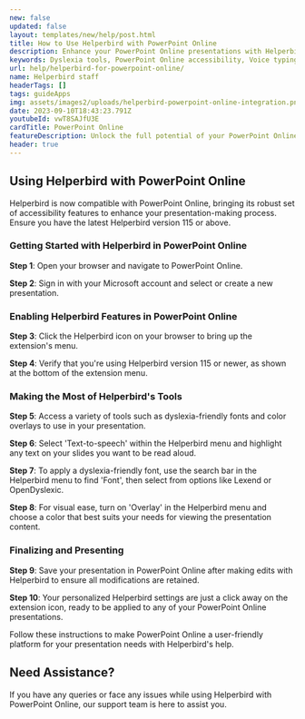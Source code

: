 ```yaml
---
new: false
updated: false
layout: templates/new/help/post.html
title: How to Use Helperbird with PowerPoint Online
description: Enhance your PowerPoint Online presentations with Helperbird's accessibility features for a more inclusive experience.
keywords: Dyslexia tools, PowerPoint Online accessibility, Voice typing for PowerPoint, Text to speech for PowerPoint, Dyslexia fonts for PowerPoint, Helperbird for Edge, Helperbird for Firefox, Helperbird for Chrome, Lexend for PowerPoint, OpenDyslexic for PowerPoint
url: help/helperbird-for-powerpoint-online/
name: Helperbird staff
headerTags: []
tags: guideApps
img: assets/images2/uploads/helperbird-powerpoint-online-integration.png
date: 2023-09-10T18:43:23.791Z
youtubeId: vwT8SAJfU3E
cardTitle: PowerPoint Online
featureDescription: Unlock the full potential of your PowerPoint Online presentations with Helperbird's suite of accessibility tools. Our guide shows you how to seamlessly incorporate features like dyslexia fonts, text to speech, and more into your slides.
header: true
---
```


## Using Helperbird with PowerPoint Online

Helperbird is now compatible with PowerPoint Online, bringing its robust set of accessibility features to enhance your presentation-making process. Ensure you have the latest Helperbird version 115 or above.

### Getting Started with Helperbird in PowerPoint Online

**Step 1**: Open your browser and navigate to PowerPoint Online.

**Step 2**: Sign in with your Microsoft account and select or create a new presentation.

### Enabling Helperbird Features in PowerPoint Online

**Step 3**: Click the Helperbird icon on your browser to bring up the extension's menu.

**Step 4**: Verify that you're using Helperbird version 115 or newer, as shown at the bottom of the extension menu.

### Making the Most of Helperbird's Tools

**Step 5**: Access a variety of tools such as dyslexia-friendly fonts and color overlays to use in your presentation.

**Step 6**: Select 'Text-to-speech' within the Helperbird menu and highlight any text on your slides you want to be read aloud.

**Step 7**: To apply a dyslexia-friendly font, use the search bar in the Helperbird menu to find 'Font', then select from options like Lexend or OpenDyslexic.

**Step 8**: For visual ease, turn on 'Overlay' in the Helperbird menu and choose a color that best suits your needs for viewing the presentation content.

### Finalizing and Presenting

**Step 9**: Save your presentation in PowerPoint Online after making edits with Helperbird to ensure all modifications are retained.

**Step 10**: Your personalized Helperbird settings are just a click away on the extension icon, ready to be applied to any of your PowerPoint Online presentations.

Follow these instructions to make PowerPoint Online a user-friendly platform for your presentation needs with Helperbird's help.

## Need Assistance?

If you have any queries or face any issues while using Helperbird with PowerPoint Online, our support team is here to assist you.
